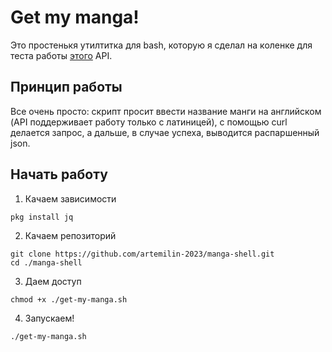 # Get my manga!
Это простенькя утилтитка для bash, которую я сделал на коленке для теста работы [этого](https://api.mangadex.org/docs/) API. 

## Принцип работы
Все очень просто: скрипт просит ввести название манги на английском (API поддерживает работу только с латиницей), с помощью curl делается запрос, а дальше, в случае успеха, выводится распаршенный json.

## Начать работу
1. Качаем зависимости
```
pkg install jq
```
2. Качаем репозиторий
```
git clone https://github.com/artemilin-2023/manga-shell.git
cd ./manga-shell
```
3. Даем доступ
```
chmod +x ./get-my-manga.sh
```
4. Запускаем!
```
./get-my-manga.sh
```